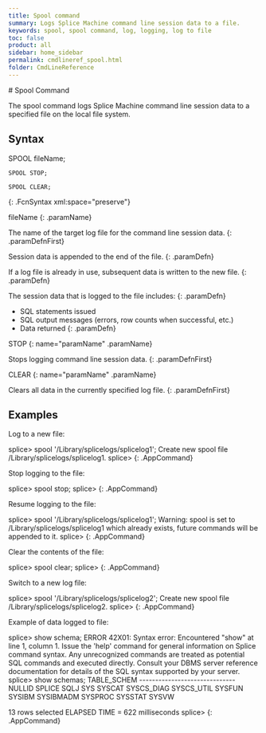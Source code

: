 ```yaml
---
title: Spool command
summary: Logs Splice Machine command line session data to a file.
keywords: spool, spool command, log, logging, log to file
toc: false
product: all
sidebar: home_sidebar
permalink: cmdlineref_spool.html
folder: CmdLineReference
---
```

<section>
<div class="TopicContent" data-swiftype-index="true" markdown="1">
# Spool Command

The <span class="AppCommand">spool</span> command logs Splice Machine command line session data to a specified file on the local file system.

## Syntax

<div class="fcnWrapperWide" markdown="1">
    SPOOL fileName;

    SPOOL STOP;

    SPOOL CLEAR;
{: .FcnSyntax xml:space="preserve"}

</div>
<div class="paramList" markdown="1">
fileName
{: .paramName}

The name of the target log file for the command line session data.
{: .paramDefnFirst}

Session data is appended to the end of the file.
{: .paramDefn}

If a log file is already in use, subsequent data is written to the new file.
{: .paramDefn}

The session data that is logged to the file includes:
{: .paramDefn}

  * SQL statements issued
  * SQL output messages (errors, row counts when successful, etc.)
  * Data returned
{: .paramDefn}

STOP
{: name="paramName" .paramName}

Stops logging command line session data.
{: .paramDefnFirst}


CLEAR
{: name="paramName" .paramName}

Clears all data in the currently specified log file.
{: .paramDefnFirst}



</div>


## Examples

Log to a new file:

<div class="preWrapperWide" markdown="1">
  splice> spool '/Library/splicelogs/splicelog1';
  Create new spool file /Library/splicelogs/splicelog1.
  splice>
{: .AppCommand}
</div>

Stop logging to the file:

<div class="preWrapperWide" markdown="1">
  splice> spool stop;
  splice>
{: .AppCommand}
</div>

Resume logging to the file:

<div class="preWrapperWide" markdown="1">
  splice> spool '/Library/splicelogs/splicelog1';
  Warning: spool is set to /Library/splicelogs/splicelog1 which already exists, future commands will be appended to it.
  splice>  
{: .AppCommand}
</div>

Clear the contents of the file:

<div class="preWrapperWide" markdown="1">
  splice> spool clear;
  splice>   
{: .AppCommand}
</div>

Switch to a new log file:

<div class="preWrapperWide" markdown="1">
  splice> spool '/Library/splicelogs/splicelog2';
  Create new spool file /Library/splicelogs/splicelog2.
  splice>
{: .AppCommand}
</div>

Example of data logged to file:

<div class="preWrapperWide" markdown="1">
  splice> show schema;
  ERROR 42X01: Syntax error: Encountered "show" at line 1, column 1.
  Issue the 'help' command for general information on Splice command syntax.
  Any unrecognized commands are treated as potential SQL commands and executed directly.
  Consult your DBMS server reference documentation for details of the SQL syntax supported by your server.
  splice> show schemas;
  TABLE_SCHEM                   
  ------------------------------
  NULLID                        
  SPLICE                        
  SQLJ                          
  SYS                           
  SYSCAT                        
  SYSCS_DIAG                    
  SYSCS_UTIL                    
  SYSFUN                        
  SYSIBM                        
  SYSIBMADM                     
  SYSPROC                       
  SYSSTAT                       
  SYSVW                         

  13 rows selected
  ELAPSED TIME = 622 milliseconds
  splice>
{: .AppCommand}
</div>

</div>
</section>
